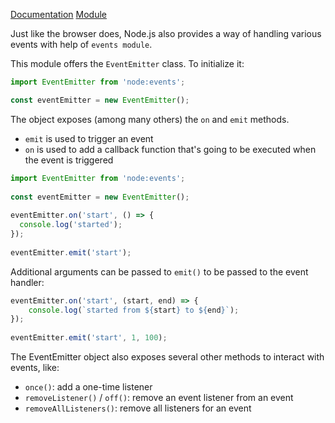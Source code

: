 [Documentation](https://nodejs.org/api/events.html)
[Module](https://github.com/nodejs/nodejs.dev/blob/aa4239e87a5adc992fdb709c20aebb5f6da77f86/content/learn/node-js-modules/node-module-events.en.md)

Just like the browser does, Node.js also provides a way of handling various events with help of `events module`.

This module offers the `EventEmitter` class. To initialize it:

```js
import EventEmitter from 'node:events';

const eventEmitter = new EventEmitter();
```

The object exposes (among many others) the `on` and `emit` methods.

- `emit` is used to trigger an event
- `on` is used to add a callback function that's going to be executed when the event is triggered

```js
import EventEmitter from 'node:events';  
  
const eventEmitter = new EventEmitter();  
  
eventEmitter.on('start', () => {  
  console.log('started');  
});  
  
eventEmitter.emit('start');
```

Additional arguments can be passed to `emit()` to be passed to the event handler:

```js
eventEmitter.on('start', (start, end) => { 
	console.log(`started from ${start} to ${end}`);
});
	
eventEmitter.emit('start', 1, 100);
```

The EventEmitter object also exposes several other methods to interact with events, like:
- `once()`: add a one-time listener
- `removeListener()` / `off()`: remove an event listener from an event
- `removeAllListeners()`: remove all listeners for an event

